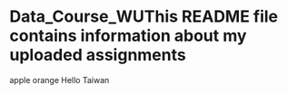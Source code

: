 # Data_Course_WUThis README file contains information about my uploaded assignments
apple
orange
Hello
Taiwan
